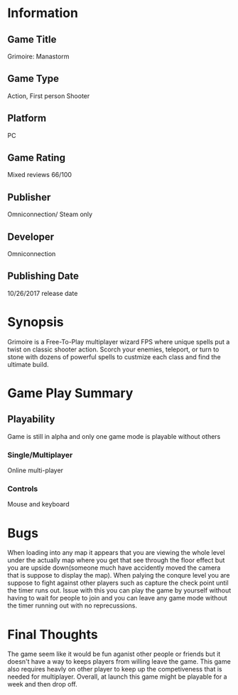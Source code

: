 # Information
 
## Game Title
Grimoire: Manastorm

## Game Type
Action, First person Shooter

## Platform
PC

## Game Rating
Mixed reviews 66/100 

## Publisher
Omniconnection/ Steam only

## Developer
Omniconnection

## Publishing Date
10/26/2017 release date

# Synopsis
Grimoire is a Free-To-Play multiplayer wizard FPS where unique spells put a twist on classic shooter action. Scorch your enemies, teleport, or turn to stone with dozens of powerful spells to custmize each class and find the ultimate build.

# Game Play Summary

## Playability
Game is still in alpha and only one game mode is playable without others

### Single/Multiplayer
Online multi-player

### Controls
Mouse and keyboard

# Bugs
When loading into any map it appears that you are viewing the whole level under the actually map where you get that see through the floor effect but you are upside down(someone much have accidently moved the camera that is suppose to display the map).
When palying the conqure level you are suppose to fight against other players such as capture the check point until the timer runs out. Issue with this you can play the game by yourself without having to wait for people to join and you can leave any game mode without the timer running out with no reprecussions. 

# Final Thoughts
The game seem like it would be fun aganist other people or friends but it doesn't have a way to keeps players from willing leave the game. This game also requires heavly on other player to keep up the competiveness that is needed for multiplayer. Overall, at launch this game might be playable for a week and then drop off. 

